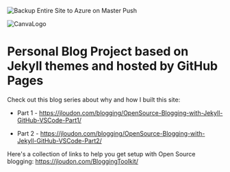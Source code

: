 ![Backup Entire Site to Azure on Master Push](https://github.com/jesseloudon/jesseloudon.github.io/workflows/Backup%20Entire%20Site%20to%20Azure%20on%20Master%20Push/badge.svg)

![CanvaLogo](https://jloudon.com/assets/images/CanvaLogo.png)

# Personal Blog Project based on Jekyll themes and hosted by GitHub Pages

Check out this blog series about why and how I built this site:

* Part 1 - https://jloudon.com/blogging/OpenSource-Blogging-with-Jekyll-GitHub-VSCode-Part1/

* Part 2 - https://jloudon.com/blogging/OpenSource-Blogging-with-Jekyll-GitHub-VSCode-Part2/

Here's a collection of links to help you get setup with Open Source blogging: 
https://jloudon.com/BloggingToolkit/
